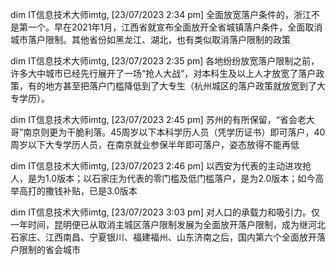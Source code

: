 dim IT信息技术大师imtg, [23/07/2023 2:34 pm]
全面放宽落户条件的，浙江不是第一个。早在2021年1月，江西省就宣布全面放开全省城镇落户条件，全面取消城市落户限制。其他省份如黑龙江、湖北，也有类似取消落户限制的政策

dim IT信息技术大师imtg, [23/07/2023 2:35 pm]
各地纷纷放宽落户限制之前，许多大中城市已经先行展开了一场“抢人大战”，对本科生及以上人才放宽了落户政策，有的地方甚至把落户门槛降低到了大专生（杭州城区的落户政策就放宽到了大专学历）。

dim IT信息技术大师imtg, [23/07/2023 2:45 pm]
苏州的有所保留，“省会老大哥”南京则更为干脆利落。45周岁以下本科学历人员（凭学历证书）即可落户，40周岁以下大专学历人员，在南京就业参保半年即可落户，姿态放得不能再低

dim IT信息技术大师imtg, [23/07/2023 2:46 pm]
以西安为代表的主动进攻抢人，是为1.0版本；以石家庄为代表的零门槛及低门槛落户，是为2.0版本；如今高举高打的撒钱补贴，已是3.0版本

dim IT信息技术大师imtg, [23/07/2023 3:03 pm]
对人口的承载力和吸引力。仅一年时间，昆明便已从取消主城区落户限制发展为全面放开落户限制，成为继河北石家庄、江西南昌、宁夏银川、福建福州、山东济南之后，国内第六个全面放开落户限制的省会城市
